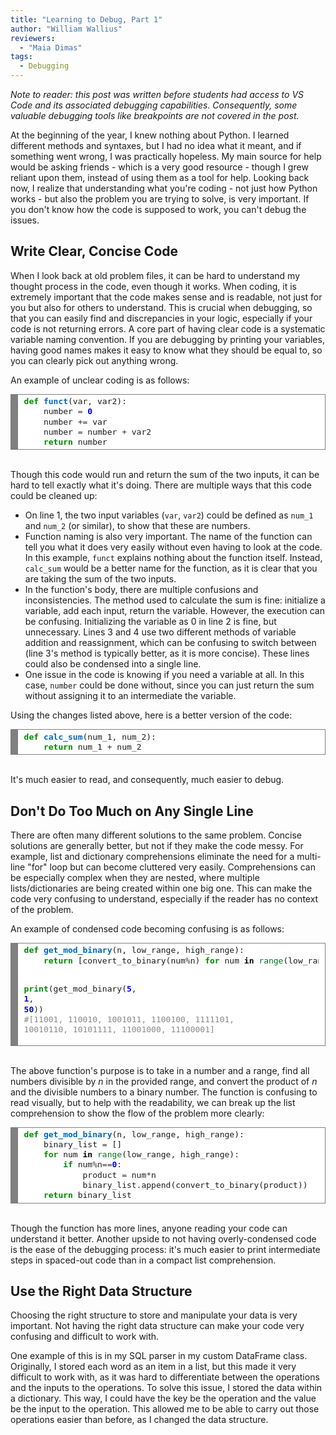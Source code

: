 ```yaml
---
title: "Learning to Debug, Part 1"
author: "William Wallius"
reviewers:
  - "Maia Dimas"
tags:
  - Debugging
---
```


<i>Note to reader: this post was written before students had access to VS Code and its associated debugging capabilities. Consequently, some valuable debugging tools like breakpoints are not covered in the post.</i>

At the beginning of the year, I knew nothing about Python. I learned different methods and syntaxes, but I had no idea what it meant, and if something went wrong, I was practically hopeless. My main source for help would be asking friends - which is a very good resource - though I grew reliant upon them, instead of using them as a tool for help. Looking back now, I realize that understanding what you're coding - not just how Python works - but also the problem you are trying to solve, is very important. If you don't know how the code is supposed to work, you can't debug the issues.

<h2>Write Clear, Concise Code</h2>

When I look back at old problem files, it can be hard to understand my thought process in the code, even though it works. When coding, it is extremely important that the code makes sense and is readable, not just for you but also for others to understand. This is crucial when debugging, so that you can easily find and discrepancies in your logic, especially if your code is not returning errors. A core part of having clear code is a systematic variable naming convention. If you are debugging by printing your variables, having good names makes it easy to know what they should be equal to, so you can clearly pick out anything wrong. 

An example of unclear coding is as follows:

<font size="3em">
<!-- HTML generated using hilite.me --><div style="background: #ffffff; overflow:auto;width:auto;border:solid gray;border-width:.1em .1em .1em .8em;padding:.2em .6em;"><pre style="margin: 0; line-height: 125%"><span style="color: #008800; font-weight: bold">def</span> <span style="color: #0066BB; font-weight: bold">funct</span>(var, var2):
    number <span style="color: #333333">=</span> <span style="color: #0000DD; font-weight: bold">0</span>
    number <span style="color: #333333">+=</span> var
    number <span style="color: #333333">=</span> number <span style="color: #333333">+</span> var2
    <span style="color: #008800; font-weight: bold">return</span> number
</pre></div>
</font>
<br>

Though this code would run and return the sum of the two inputs, it can be hard to tell exactly what it's doing. There are multiple ways that this code could be cleaned up:

<ul>
  <li>On line 1, the two input variables (<code>var</code>, <code>var2</code>) could be defined as <code>num_1</code> and <code>num_2</code> (or similar), to show that these are numbers.</li>
  <li>Function naming is also very important. The name of the function can tell you what it does very easily without even having to look at the code. In this example, <code>funct</code> explains nothing about the function itself. Instead, <code>calc_sum</code> would be a better name for the function, as it is clear that you are taking the sum of the two inputs.</li>
  <li>In the function's body, there are multiple confusions and inconsistencies. The method used to calculate the sum is fine: initialize a variable, add each input, return the variable. However, the execution can be confusing. Initializing the variable as 0 in line 2 is fine, but unnecessary. Lines 3 and 4 use two different methods of variable addition and reassignment, which can be confusing to switch between (line 3's method is typically better, as it is more concise). These lines could also be condensed into a single line.</li>
  <li>One issue in the code is knowing if you need a variable at all. In this case, <code>number</code> could be done without, since you can just return the sum without assigning it to an intermediate the variable.</li>
</ul>

Using the changes listed above, here is a better version of the code:

<font size="3em">
<!-- HTML generated using hilite.me --><div style="background: #ffffff; overflow:auto;width:auto;border:solid gray;border-width:.1em .1em .1em .8em;padding:.2em .6em;"><pre style="margin: 0; line-height: 125%"><span style="color: #008800; font-weight: bold">def</span> <span style="color: #0066BB; font-weight: bold">calc_sum</span>(num_1, num_2):
    <span style="color: #008800; font-weight: bold">return</span> num_1 <span style="color: #333333">+</span> num_2
</pre></div>
</font>
<br>

It's much easier to read, and consequently, much easier to debug.

<h2>Don't Do Too Much on Any Single Line</h2>

There are often many different solutions to the same problem. Concise solutions are generally better, but not if they make the code messy. For example, list and dictionary comprehensions eliminate the need for a multi-line "for" loop but can become cluttered very easily. Comprehensions can be especially complex when they are nested, where multiple lists/dictionaries are being created within one big one. This can make the code very confusing to understand, especially if the reader has no context of the problem.

An example of condensed code becoming confusing is as follows: 

<font size="3em">
<!-- HTML generated using hilite.me --><div style="background: #ffffff; overflow:auto;width:auto;border:solid gray;border-width:.1em .1em .1em .8em;padding:.2em .6em;"><pre style="margin: 0; line-height: 125%"><span style="color: #008800; font-weight: bold">def</span> <span style="color: #0066BB; font-weight: bold">get_mod_binary</span>(n, low_range, high_range):
    <span style="color: #008800; font-weight: bold">return</span> [convert_to_binary(num<span style="color: #333333">%</span>n) <span style="color: #008800; font-weight: bold">for</span> num <span style="color: #000000; font-weight: bold">in</span> <span style="color: #007020">range</span>(low_range, high_range) <span style="color: #008800; font-weight: bold">if</span> num<span style="color: #333333">%</span>n<span style="color: #333333">==</span><span style="color: #0000DD; font-weight: bold">0</span>]
        
<span style="color: #008800; font-weight: bold">print</span>(get_mod_binary(<span style="color: #0000DD; font-weight: bold">5</span>, <span style="color: #0000DD; font-weight: bold">1</span>, <span style="color: #0000DD; font-weight: bold">50</span>))
<span style="color: #888888">#[11001, 110010, 1001011, 1100100, 1111101, 10010110, 10101111, 11001000, 11100001]</span>
</pre></div>
</font>
<br>

The above function's purpose is to take in a number and a range, find all numbers divisible by $n$ in the provided range, and convert the product of $n$ and the divisible numbers to a binary number. The function is confusing to read visually, but to help with the readability, we can break up the list comprehension to show the flow of the problem more clearly:

<font size="3em">
<!-- HTML generated using hilite.me --><div style="background: #ffffff; overflow:auto;width:auto;border:solid gray;border-width:.1em .1em .1em .8em;padding:.2em .6em;"><pre style="margin: 0; line-height: 125%"><span style="color: #008800; font-weight: bold">def</span> <span style="color: #0066BB; font-weight: bold">get_mod_binary</span>(n, low_range, high_range):
    binary_list <span style="color: #333333">=</span> []
    <span style="color: #008800; font-weight: bold">for</span> num <span style="color: #000000; font-weight: bold">in</span> <span style="color: #007020">range</span>(low_range, high_range):
        <span style="color: #008800; font-weight: bold">if</span> num<span style="color: #333333">%</span>n<span style="color: #333333">==</span><span style="color: #0000DD; font-weight: bold">0</span>:
            product <span style="color: #333333">=</span> num<span style="color: #333333">*</span>n
            binary_list<span style="color: #333333">.</span>append(convert_to_binary(product))
    <span style="color: #008800; font-weight: bold">return</span> binary_list
</pre></div>
</font>
<br>

Though the function has more lines, anyone reading your code can understand it better. Another upside to not having overly-condensed code is the ease of the debugging process: it's much easier to print intermediate steps in spaced-out code than in a compact list comprehension.

<h2>Use the Right Data Structure</h2>

Choosing the right structure to store and manipulate your data is very important. Not having the right data structure can make your code very confusing and difficult to work with. 

One example of this is in my SQL parser in my custom DataFrame class. Originally, I stored each word as an item in a list, but this made it very difficult to work with, as it was hard to differentiate between the operations and the inputs to the operations. To solve this issue, I stored the data within a dictionary. This way, I could have the key be the operation and the value be the input to the operation. This allowed me to be able to carry out those operations easier than before, as I changed the data structure.
